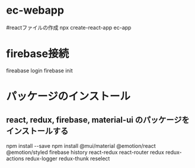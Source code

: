 # ec-webapp

#reactファイルの作成
npx create-react-app ec-app

# firebase接続
fireabase login
firebase init

# パッケージのインストール
## react, redux, firebase, material-ui のパッケージをインストールする
npm install --save npm install @mui/material @emotion/react @emotion/styled firebase history react-redux react-router redux redux-actions redux-logger redux-thunk reselect
